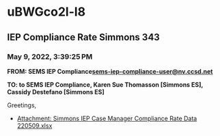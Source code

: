 # uBWGco2l-l8
## IEP Compliance Rate Simmons 343
### May 9, 2022, 3:39:25 PM
**FROM: SEMS IEP Compliance<sems-iep-compliance-user@nv.ccsd.net>**

**TO: to SEMS IEP Compliance, Karen Sue Thomasson [Simmons ES], Cassidy Destefano [Simmons ES]**


Greetings,  





* [Attachment: Simmons IEP Case Manager Compliance Rate Data 220509.xlsx](uBWGco2l-l8-attachment-1.xlsx)
